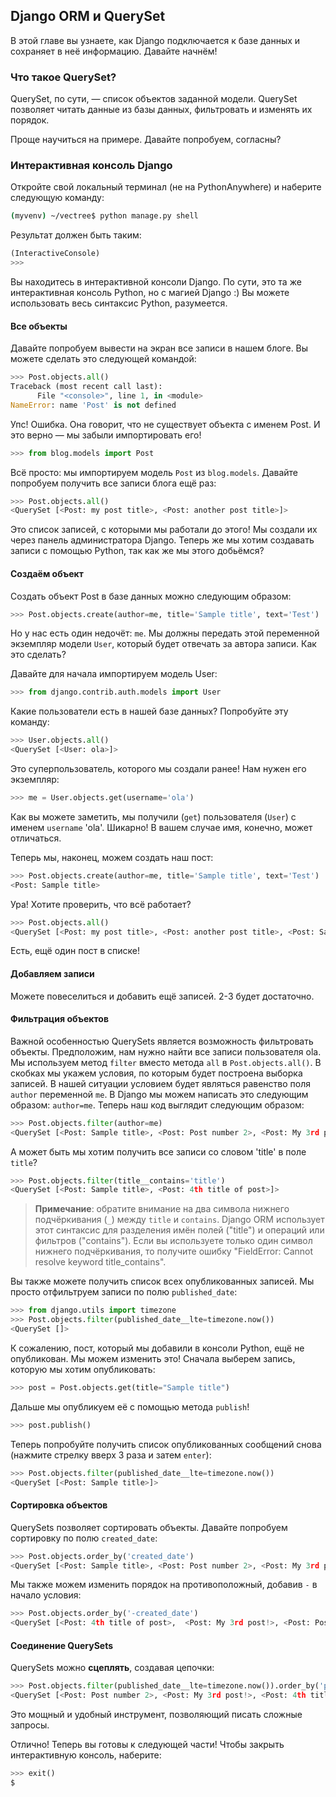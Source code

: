 ## Django ORM и QuerySet

В этой главе вы узнаете, как Django подключается к базе данных и сохраняет в неё информацию. Давайте начнём!

### Что такое QuerySet?

QuerySet, по сути, — список объектов заданной модели. QuerySet позволяет читать данные из базы данных, фильтровать и изменять их порядок.

Проще научиться на примере. Давайте попробуем, согласны?

### Интерактивная консоль Django

Откройте свой локальный терминал (не на PythonAnywhere) и наберите следующую команду:

```bash
(myvenv) ~/vectree$ python manage.py shell
```

Результат должен быть таким:

```python
(InteractiveConsole)
>>>
```

Вы находитесь в интерактивной консоли Django. По сути, это та же интерактивная консоль Python, но с магией Django :) Вы можете использовать весь синтаксис Python, разумеется.

#### Все объекты

Давайте попробуем вывести на экран все записи в нашем блоге. Вы можете сделать это следующей командой:

```python
>>> Post.objects.all()
Traceback (most recent call last):
      File "<console>", line 1, in <module>
NameError: name 'Post' is not defined
```

Упс! Ошибка. Она говорит, что не существует объекта с именем Post. И это верно — мы забыли импортировать его!

```python
>>> from blog.models import Post
```

Всё просто: мы импортируем модель `Post` из `blog.models`. Давайте попробуем получить все записи блога ещё раз:

```python
>>> Post.objects.all()
<QuerySet [<Post: my post title>, <Post: another post title>]>
```

Это список записей, с которыми мы работали до этого! Мы создали их через панель администратора Django. Теперь же мы хотим создавать записи с помощью Python, так как же мы этого добьёмся?

#### Создаём объект

Создать объект Post в базе данных можно следующим образом:

```python
>>> Post.objects.create(author=me, title='Sample title', text='Test')
```

Но у нас есть один недочёт: `me`. Мы должны передать этой переменной экземпляр модели `User`, который будет отвечать за автора записи. Как это сделать?

Давайте для начала импортируем модель User:

```python
>>> from django.contrib.auth.models import User
```

Какие пользователи есть в нашей базе данных? Попробуйте эту команду:

```python
>>> User.objects.all()
<QuerySet [<User: ola>]>
```

Это суперпользователь, которого мы создали ранее! Нам нужен его экземпляр:

```python
>>> me = User.objects.get(username='ola')
```

Как вы можете заметить, мы получили (`get`) пользователя (`User`) с именем `username` 'ola'. Шикарно! В вашем случае имя, конечно, может отличаться.

Теперь мы, наконец, можем создать наш пост:

```python
>>> Post.objects.create(author=me, title='Sample title', text='Test')
<Post: Sample title>
```

Ура! Хотите проверить, что всё работает?

```python
>>> Post.objects.all()
<QuerySet [<Post: my post title>, <Post: another post title>, <Post: Sample title>]>
```

Есть, ещё один пост в списке!

#### Добавляем записи

Можете повеселиться и добавить ещё записей. 2-3 будет достаточно.

#### Фильтрация объектов

Важной особенностью QuerySets является возможность фильтровать объекты. Предположим, нам нужно найти все записи пользователя ola. Мы используем метод `filter` вместо метода `all` в `Post.objects.all()`. В скобках мы укажем условия, по которым будет построена выборка записей. В нашей ситуации условием будет являться равенство поля `author` переменной `me`. В Django мы можем написать это следующим образом: `author=me`. Теперь наш код выглядит следующим образом:

```python
>>> Post.objects.filter(author=me)
<QuerySet [<Post: Sample title>, <Post: Post number 2>, <Post: My 3rd post!>, <Post: 4th title of post>]>
```

А может быть мы хотим получить все записи со словом 'title' в поле `title`?

```python
>>> Post.objects.filter(title__contains='title')
<QuerySet [<Post: Sample title>, <Post: 4th title of post>]>
```

> **Примечание**: обратите внимание на два символа нижнего подчёркивания (`_`) между `title` и `contains`. Django ORM использует этот синтаксис для разделения имён полей ("title") и операций или фильтров ("contains"). Если вы используете только один символ нижнего подчёркивания, то получите ошибку "FieldError: Cannot resolve keyword title_contains".

Вы также можете получить список всех опубликованных записей. Мы просто отфильтруем записи по полю `published_date`:

```python
>>> from django.utils import timezone
>>> Post.objects.filter(published_date__lte=timezone.now())
<QuerySet []>
```

К сожалению, пост, который мы добавили в консоли Python, ещё не опубликован. Мы можем изменить это! Сначала выберем запись, которую мы хотим опубликовать:

```python
>>> post = Post.objects.get(title="Sample title")
```

Дальше мы опубликуем её с помощью метода `publish`!

```python
>>> post.publish()
```

Теперь попробуйте получить список опубликованных сообщений снова (нажмите стрелку вверх 3 раза и затем `enter`):

```python
>>> Post.objects.filter(published_date__lte=timezone.now())
<QuerySet [<Post: Sample title>]>
```


#### Сортировка объектов

QuerySets позволяет сортировать объекты. Давайте попробуем сортировку по полю `created_date`:

```python
>>> Post.objects.order_by('created_date')
<QuerySet [<Post: Sample title>, <Post: Post number 2>, <Post: My 3rd post!>, <Post: 4th title of post>]>
```

Мы также можем изменить порядок на противоположный, добавив `-` в начало условия:

```python
>>> Post.objects.order_by('-created_date')
<QuerySet [<Post: 4th title of post>,  <Post: My 3rd post!>, <Post: Post number 2>, <Post: Sample title>]>
```


#### Соединение QuerySets

QuerySets можно **сцеплять**, создавая цепочки:

```python
>>> Post.objects.filter(published_date__lte=timezone.now()).order_by('published_date')
<QuerySet [<Post: Post number 2>, <Post: My 3rd post!>, <Post: 4th title of post>, <Post: Sample title>]>
```

Это мощный и удобный инструмент, позволяющий писать сложные запросы.

Отлично! Теперь вы готовы к следующей части! Чтобы закрыть интерактивную консоль, наберите:

```python
>>> exit()
$
```
